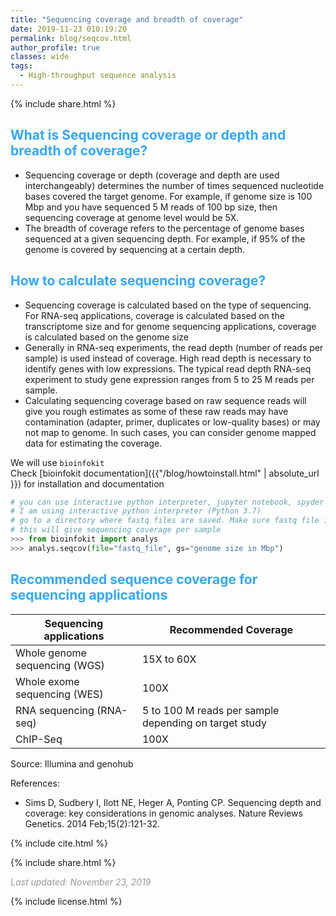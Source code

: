 ```yaml
---
title: "Sequencing coverage and breadth of coverage" 
date: 2019-11-23 010:19:20 
permalink: blog/seqcov.html 
author_profile: true 
classes: wide
tags:
  - High-throughput sequence analysis
---
```


<p>
{% include  share.html %}
</p>

## <span style="color:#33a8ff">What is Sequencing coverage or depth and breadth of coverage?</span>
- Sequencing coverage or depth (coverage and depth are used interchangeably) 
  determines the number of times sequenced nucleotide bases covered the target genome. 
  For example, if genome size is 100 Mbp and you have sequenced 5 M 
  reads of 100 bp size, then sequencing coverage at genome level would be 5X.
- The breadth of coverage refers to the percentage of genome bases 
  sequenced at a given sequencing depth. For example, if 95% of the 
  genome is covered by sequencing at a certain depth.

## <span style="color:#33a8ff">How to calculate sequencing coverage? </span>
- Sequencing coverage is calculated based on the type of sequencing. For RNA-seq applications, coverage is
  calculated based on the transcriptome size and for genome sequencing applications, coverage is
  calculated based on the genome size
- Generally in RNA-seq experiments, the read depth (number of reads per sample) is used instead of coverage.
  High read depth is necessary to identify genes with low expressions. The typical read depth RNA-seq 
  experiment to study gene expression ranges from 5 to 25 M reads per sample. 
- Calculating sequencing coverage based on raw sequence reads will give you rough estimates as some of these raw reads may
  have contamination (adapter, primer, duplicates or low-quality bases) or may not map to genome. In such cases, you 
  can consider genome mapped data for estimating the coverage. 

We will use `bioinfokit` <br>
Check [bioinfokit documentation]({{"/blog/howtoinstall.html" | absolute_url }}) for installation and documentation

```python
# you can use interactive python interpreter, jupyter notebook, spyder or python code
# I am using interactive python interpreter (Python 3.7)
# go to a directory where fastq files are saved. Make sure fastq file is uncompressed.
# this will give sequencing coverage per sample
>>> from bioinfokit import analys
>>> analys.seqcov(file="fastq_file", gs="genome size in Mbp")
```

## <span style="color:#33a8ff">Recommended sequence coverage for sequencing applications</span>

| Sequencing applications  | Recommended Coverage  |
|----|----|
| Whole genome sequencing (WGS) | 15X to 60X |
| Whole exome sequencing (WES) | 100X |
| RNA sequencing (RNA-seq) | 5 to 100 M reads per sample depending on target study |
| ChIP-Seq | 100X |

Source: Illumina and genohub

References:
- Sims D, Sudbery I, Ilott NE, Heger A, Ponting CP. Sequencing depth and 
  coverage: key considerations in genomic analyses. Nature Reviews Genetics. 2014 Feb;15(2):121-32. 


<p>
{% include  cite.html %}
</p>

<p>
{% include  share.html %}
</p>

<span style="color:#9e9696"><i> Last updated: November 23, 2019</i> </span>

<p>
{% include  license.html %}
</p>